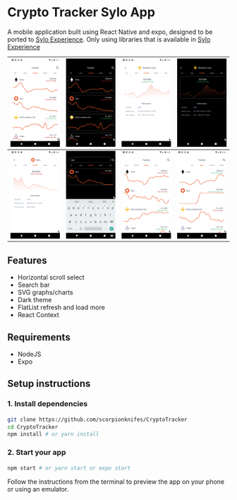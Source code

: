 # Crypto Tracker Sylo App

A mobile application built using React Native and expo, designed to be ported to [Sylo Experience](https://developers.sylo.io/sylo-experiences). Only using libraries that is available in [Sylo Experience](https://developers.sylo.io/sylo-experiences#compatibility)

![](/images/light_home.png)   |  ![](/images/dark_home.png)  |  ![](/images/light_crypto.png)  |  ![](/images/dark_crypto.png)
:-------------------------:|:-------------------------:|:-------------------------:|:-------------------------:
![](/images/light_search.png)   |  ![](/images/dark_search.png)  |  ![](/images/light_week.png)  |  ![](/images/light_year.png)

## Features

- Horizontal scroll select
- Search bar
- SVG graphs/charts
- Dark theme
- FlatList refresh and load more
- React Context

## Requirements

- NodeJS
- Expo

## Setup instructions

### 1. Install dependencies

```bash
git clone https://github.com/scorpionknifes/CryptoTracker
cd CryptoTracker
npm install # or yarn install
```

### 2. Start your app

```bash
npm start # or yarn start or expo start
```

Follow the instructions from the terminal to preview the app on your phone or using an emulator.





